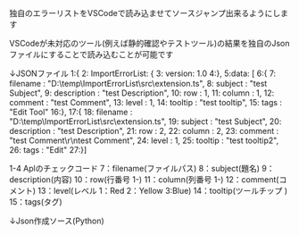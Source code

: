 
独自のエラーリストをVSCodeで読み込ませてソースジャンプ出来るようにします

VSCodeが未対応のツール(例えば静的確認やテストツール)の結果を独自のJsonファイルにすることで読み込むことが可能です


↓JSONファイル
    1:{ 
    2:	ImportErrorList: {
    3:	version: 1.0
    4:},
    5:data: [
    6:{
    7:  filename : "D:\\temp\\ImportErrorList\\src\\extension.ts",
    8:	subject : "test Subject",
    9:	description : "test Description",
    10:	row : 1,
    11:	column : 1,
    12:	comment : "test Comment",
    13:	level : 1,
    14:	tooltip : "test tooltip",
    15:	tags : "Edit Tool"
    16:},
    17:{
    18:	filename : "D:\\temp\\ImportErrorList\\src\\extension.ts",
    19:	subject : "test Subject",
    20:	description : "test Description",
    21:	row : 2,
    22:	column : 2,
    23:	comment : "test Comment\r\ntest Comment",
    24:	level : 1,
    25:	tooltip : "test tooltip2",
    26:	tags : "Edit"
    27:}]

1-4 Aplのチェックコード
7：filename(ファイルパス)
8：subject(題名)
9：description(内容)
10：row(行番号 1-)
11：column(列番号 1-)
12：comment(コメント)
13：level(レベル 1：Red 2：Yellow 3:Blue)
14：tooltip(ツールチップ )
15：tags(タグ)


↓Json作成ソース(Python)


